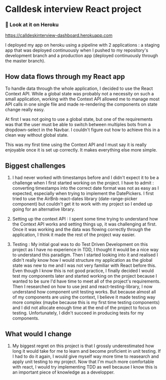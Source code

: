 # Calldesk interview React project

### 👀 Look at it on Heroku 
https://calldeskinterview-dashboard.herokuapp.com

I deployed my app on heroku using a pipeline with 2 applications : a staging app that was deployed continuously when I pushed to my repository's development branch and a production app (deployed continuously through the master branch).

## How data flows through my React app

To handle data through the whole application, I decided to use the React Context API.
While a global state was probably not a necessity on such a small application, working with the Context API allowed me to manage most API calls in one single file and made re-rendering the components on state change really easy.

At first I was not going to use a global state, but one of the requirements was that the user must be able to switch between multiples bots from a dropdown-select in the Navbar. I couldn't figure out how to achieve this in a clean way without global state.

This was my first time using the Context API and I must say it is really enjoyable once it is set up correctly. It makes everything else more simple.

## Biggest challenges

1. I had never worked with timestamps before and I didn't expect it to be a challenge when I first started working on the project.
I have to admit : converting timestamps into the correct date format was not as easy as I expected, especially when trying to implement the DatePickers.
I first tried to use the AirBnb react-dates library (date-range-picker component) but couldn't get it to work with my project so I ended up going for an alternative library.

2. Setting up the context API : I spent some time trying to understand how the Context API works and setting things up, it was challenging at first.
Once it was working and the data was flowing correctly through the application, I think it made the rest of the project way easier.

3. Testing : My initial goal was to do Test Driven Development on this project as I have no experience in TDD, I thought it would be a nice way to understand this paradigm.
Then I started looking into it and realised I didn't really know how I would structure my application as the global state was new to me and I was not very familiar with React before this.
Even though I know this is not good practice, I finally decided I would test my components later and started working on the project because I wanted to be sure I'd have time to meet all of the project's requirements.
Then I researched on how to use jest and react-testing-library, I now understand how component unit testing works. But because almost all of my components are using the context, I believe it made testing way more complex (maybe because this is my first time testing components) and I did not allocate enough time at the end of the project to focus on testing. Unfortunately, I didn't succeed in producing tests for my components.

## What would I change

1. My biggest regret on this project is that I grossly underestimated how long it would take for me to learn and become proficient in unit testing.
If I had to do it again, I would give myself way more time to reasearch and apply unit testing to my project.
Now that I'm much more comfortable with react, I would try implementing TDD as well because I know this is an important piece of knowledge as a developper.
